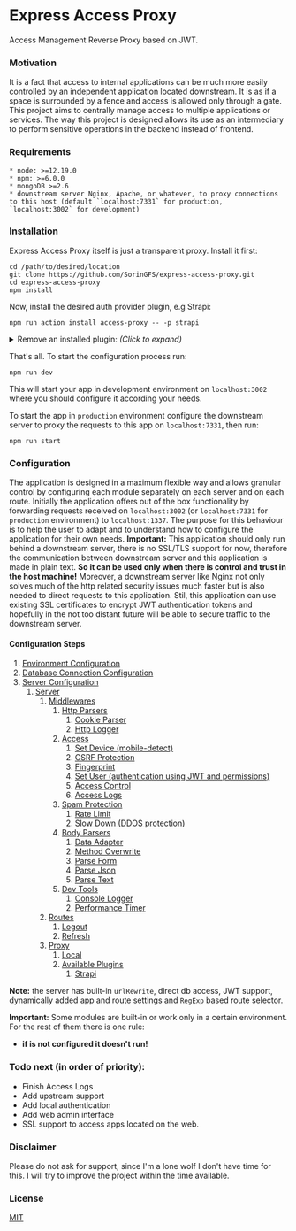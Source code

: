 # Express Access Proxy

Access Management Reverse Proxy based on JWT.

### Motivation

It is a fact that access to internal applications can be much more easily controlled by an independent application located downstream. It is as if a space is surrounded by a fence and access is allowed only through a gate. This project aims to centrally manage access to multiple applications or services. The way this project is designed allows its use as an intermediary to perform sensitive operations in the backend instead of frontend.

### Requirements

    * node: >=12.19.0
    * npm: >=6.0.0
    * mongoDB >=2.6
    * downstream server Nginx, Apache, or whatever, to proxy connections to this host (default `localhost:7331` for production, `localhost:3002` for development)

### Installation

Express Access Proxy itself is just a transparent proxy. Install it first:

```shell
cd /path/to/desired/location
git clone https://github.com/SorinGFS/express-access-proxy.git 
cd express-access-proxy
npm install
```

Now, install the desired auth provider plugin, e.g Strapi:

```shell
npm run action install access-proxy -- -p strapi
```

<details>
<summary>Remove an installed plugin: <em>(Click to expand)</em></summary>

```shell
npm run action uninstall access-proxy -- -p strapi
```

</details>

That's all. To start the configuration process run:

```shell
npm run dev
```

This will start your app in development environment on `localhost:3002` where you should configure it according your needs.

To start the app in `production` environment configure the downstream server to proxy the requests to this app on `localhost:7331`, then run:

```shell
npm run start
```

### Configuration

The application is designed in a maximum flexible way and allows granular control by configuring each module separately on each server and on each route. Initially the application offers out of the box functionality by forwarding requests received on `localhost:3002` (or `localhost:7331` for `production` environment) to `localhost:1337`. The purpose for this behaviour is to help the user to adapt and to understand how to configure the application for their own needs. 
**Important:** This application should only run behind a downstream server, there is no SSL/TLS support for now, therefore the communication between downstream server and this application is made in plain text. **So it can be used only when there is control and trust in the host machine!** Moreover, a downstream server like Nginx not only solves much of the http related security issues much faster but is also needed to direct requests to this application. Stil, this application can use existing SSL certificates to encrypt JWT authentication tokens and hopefully in the not too distant future will be able to secure traffic to the downstream server.

#### Configuration Steps

1. [Environment Configuration](config/env)
1. [Database Connection Configuration](config/connections)
1. [Server Configuration](config/servers)
    1. [Server](server)
        1. [Middlewares](server/middlewares)
            1. [Http Parsers](server/middlewares/http-parsers)
                1. [Cookie Parser](server/middlewares/http-parsers/cookie-parser)
                1. [Http Logger](server/middlewares/http-parsers/volleyball)
            1. [Access](server/middlewares/access)
                1. [Set Device (mobile-detect)](server/middlewares/access/mobile-detect)
                1. [CSRF Protection](server/middlewares/access/csrf-protection)
                1. [Fingerprint](server/middlewares/access/fingerprint)
                1. [Set User (authentication using JWT and permissions)](server/middlewares/access/set-user)
                1. [Access Control](server/middlewares/access/access-control)
                1. [Access Logs](server/middlewares/access/access-logs)
            1. [Spam Protection](server/middlewares/spam-protection)
                1. [Rate Limit](server/middlewares/spam-protection/rate-limit)
                1. [Slow Down (DDOS protection)](server/middlewares/spam-protection/slow-down)
            1. [Body Parsers](server/middlewares/body-parsers)
                1. [Data Adapter](server/middlewares/body-parsers/data-adapter)
                1. [Method Overwrite](server/middlewares/body-parsers/method-override)
                1. [Parse Form](server/middlewares/body-parsers/parse-form)
                1. [Parse Json](server/middlewares/body-parsers/parse-json)
                1. [Parse Text](server/middlewares/body-parsers/parse-text)
            1. [Dev Tools](server/middlewares/dev-tools)
                1. [Console Logger](server/middlewares/dev-tools/console-logger)
                1. [Performance Timer](server/middlewares/dev-tools/performance-timer)
        1. [Routes](server/routes)
            1. [Logout](server/routes/logout)
            1. [Refresh](server/routes/refresh)
        1. [Proxy](server/proxy)
            1. [Local](server/proxy/local)
            1. [Available Plugins](server/proxy#plugins)
                1. [Strapi](https://github.com/SorinGFS/strapi-access-proxy#strapi-access-proxy)

**Note:** the server has built-in `urlRewrite`, direct db access, JWT support, dynamically added app and route settings and `RegExp` based route selector.

**Important:** Some modules are built-in or work only in a certain environment. For the rest of them there is one rule:
- **if is not configured it doesn't run!**

### Todo next (in order of priority):

- Finish Access Logs
- Add upstream support
- Add local authentication
- Add web admin interface
- SSL support to access apps located on the web.

### Disclaimer

Please do not ask for support, since I'm a lone wolf I don't have time for this. I will try to improve the project within the time available.

### License

[MIT](LICENSE)
